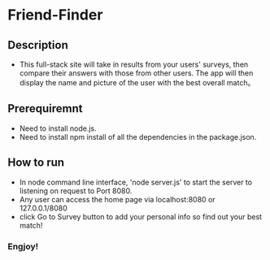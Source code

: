 # Friend-Finder

## Description

* This full-stack site will take in results from your users' surveys, then compare their answers with those from other users. The app will then display the name and picture of the user with the best overall match。

## Prerequiremnt

* Need to install node.js. 
* Need to install npm install of all the dependencies in the package.json. 
 
## How to run

* In node command line interface, 'node server.js' to start the server to listening on request to Port 8080. 
* Any user can access the home page via localhost:8080 or 127.0.0.1/8080
* click Go to Survey button to add your personal info so find out your best match!

### Engjoy!